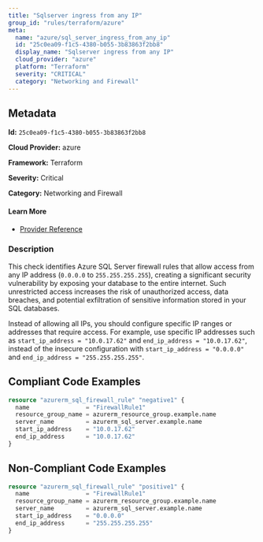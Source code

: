 ```yaml
---
title: "Sqlserver ingress from any IP"
group_id: "rules/terraform/azure"
meta:
  name: "azure/sql_server_ingress_from_any_ip"
  id: "25c0ea09-f1c5-4380-b055-3b83863f2bb8"
  display_name: "Sqlserver ingress from any IP"
  cloud_provider: "azure"
  platform: "Terraform"
  severity: "CRITICAL"
  category: "Networking and Firewall"
---
```

## Metadata

**Id:** `25c0ea09-f1c5-4380-b055-3b83863f2bb8`

**Cloud Provider:** azure

**Framework:** Terraform

**Severity:** Critical

**Category:** Networking and Firewall

#### Learn More

 - [Provider Reference](https://registry.terraform.io/providers/hashicorp/azurerm/3.6.0/docs/resources/sql_firewall_rule)

### Description

 This check identifies Azure SQL Server firewall rules that allow access from any IP address (`0.0.0.0` to `255.255.255.255`), creating a significant security vulnerability by exposing your database to the entire internet. Such unrestricted access increases the risk of unauthorized access, data breaches, and potential exfiltration of sensitive information stored in your SQL databases.

Instead of allowing all IPs, you should configure specific IP ranges or addresses that require access. For example, use specific IP addresses such as `start_ip_address = "10.0.17.62"` and `end_ip_address = "10.0.17.62"`, instead of the insecure configuration with `start_ip_address = "0.0.0.0"` and `end_ip_address = "255.255.255.255"`.


## Compliant Code Examples
```terraform
resource "azurerm_sql_firewall_rule" "negative1" {
  name                = "FirewallRule1"
  resource_group_name = azurerm_resource_group.example.name
  server_name         = azurerm_sql_server.example.name
  start_ip_address    = "10.0.17.62"
  end_ip_address      = "10.0.17.62"
}
```
## Non-Compliant Code Examples
```terraform
resource "azurerm_sql_firewall_rule" "positive1" {
  name                = "FirewallRule1"
  resource_group_name = azurerm_resource_group.example.name
  server_name         = azurerm_sql_server.example.name
  start_ip_address    = "0.0.0.0"
  end_ip_address      = "255.255.255.255"
}
```